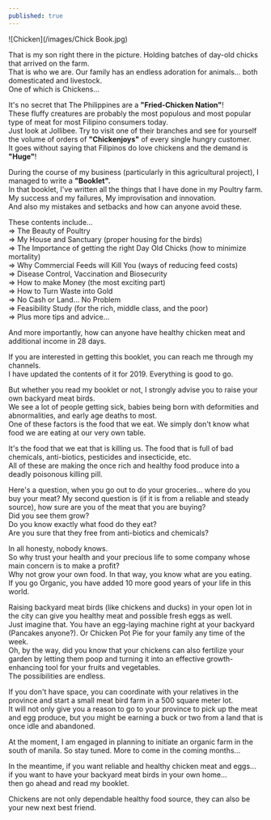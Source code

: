 ```yaml
---
published: true
---
```

![Chicken](/images/Chick Book.jpg)

That is my son right there in the picture. Holding batches of day-old chicks that arrived on the farm.   
That is who we are. Our family has an endless adoration for animals... both domesticated and livestock.   
One of which is Chickens...

It's no secret that The Philippines are a **"Fried-Chicken Nation"**!   
These fluffy creatures are probably the most populous and most popular type of meat for most Filipino consumers today.   
Just look at Jollibee. Try to visit one of their branches and see for yourself the volume of orders of **"Chickenjoys"** of every single hungry customer.   
It goes without saying that Filipinos do love chickens and the demand is **"Huge"**!

During the course of my business (particularly in this agricultural project), I managed to write a **"Booklet".**   
In that booklet, I've written all the things that I have done in my Poultry farm.   
My success and my failures, My improvisation and innovation.   
And also my mistakes and setbacks and how can anyone avoid these.

These contents include...   
=> The Beauty of Poultry   
=> My House and Sanctuary (proper housing for the birds)   
=> The Importance of getting the right Day Old Chicks (how to minimize mortality)   
=> Why Commercial Feeds will Kill You (ways of reducing feed costs)   
=> Disease Control, Vaccination and Biosecurity   
=> How to make Money (the most exciting part)   
=> How to Turn Waste into Gold   
=> No Cash or Land... No Problem   
=> Feasibility Study (for the rich, middle class, and the poor)   
=> Plus more tips and advice...

And more importantly, how can anyone have healthy chicken meat and additional income in 28 days.


If you are interested in getting this booklet, you can reach me through my channels.   
I have updated the contents of it for 2019. Everything is good to go.

But whether you read my booklet or not, I strongly advise you to raise your own backyard meat birds.   
We see a lot of people getting sick, babies being born with deformities and abnormalities, and early age deaths to most.   
One of these factors is the food that we eat. We simply don't know what food we are eating at our very own table.

It's the food that we eat that is killing us. The food that is full of bad chemicals, anti-biotics, pesticides and insecticide, etc.   
All of these are making the once rich and healthy food produce into a deadly poisonous killing pill.

Here's a question, when you go out to do your groceries... where do you buy your meat? My second question is (if it is from a reliable and steady source), how sure are you of the meat that you are buying?   
Did you see them grow?   
Do you know exactly what food do they eat?   
Are you sure that they free from anti-biotics and chemicals?

In all honesty, nobody knows.   
So why trust your health and your precious life to some company whose main concern is to make a profit?   
Why not grow your own food. In that way, you know what are you eating.   
If you go Organic, you have added 10 more good years of your life in this world. 

Raising backyard meat birds (like chickens and ducks) in your open lot in the city can give you healthy meat and possible fresh eggs as well.   
Just imagine that. You have an egg-laying machine right at your backyard (Pancakes anyone?). Or Chicken Pot Pie for your family any time of the week.   
Oh, by the way, did you know that your chickens can also fertilize your garden by letting them poop and turning it into an effective growth-enhancing tool for your fruits and vegetables.   
The possibilities are endless. 

If you don't have space, you can coordinate with your relatives in the province and start a small meat bird farm in a 500 square meter lot.   
It will not only give you a reason to go to your province to pick up the meat and egg produce, but you might be earning a buck or two from a land that is once idle and abandoned.

At the moment, I am engaged in planning to initiate an organic farm in the south of manila. So stay tuned. More to come in the coming months...

In the meantime, if you want reliable and healthy chicken meat and eggs...   
if you want to have your backyard meat birds in your own home...   
then go ahead and read my booklet.

Chickens are not only dependable healthy food source, they can also be your new next best friend.












